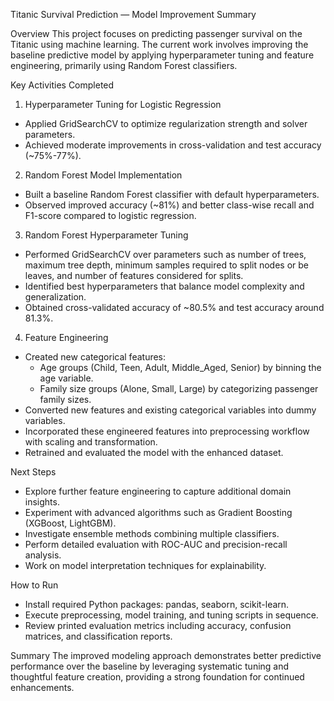Titanic Survival Prediction — Model Improvement Summary

Overview
This project focuses on predicting passenger survival on the Titanic using machine learning. The current work involves improving the baseline predictive model by applying hyperparameter tuning and feature engineering, primarily using Random Forest classifiers.

Key Activities Completed

1. Hyperparameter Tuning for Logistic Regression
- Applied GridSearchCV to optimize regularization strength and solver parameters.
- Achieved moderate improvements in cross-validation and test accuracy (~75%-77%).

2. Random Forest Model Implementation
- Built a baseline Random Forest classifier with default hyperparameters.
- Observed improved accuracy (~81%) and better class-wise recall and F1-score compared to logistic regression.

3. Random Forest Hyperparameter Tuning
- Performed GridSearchCV over parameters such as number of trees, maximum tree depth, minimum samples required to split nodes or be leaves, and number of features considered for splits.
- Identified best hyperparameters that balance model complexity and generalization.
- Obtained cross-validated accuracy of ~80.5% and test accuracy around 81.3%.

4. Feature Engineering
- Created new categorical features:
  - Age groups (Child, Teen, Adult, Middle_Aged, Senior) by binning the age variable.
  - Family size groups (Alone, Small, Large) by categorizing passenger family sizes.
- Converted new features and existing categorical variables into dummy variables.
- Incorporated these engineered features into preprocessing workflow with scaling and transformation.
- Retrained and evaluated the model with the enhanced dataset.

Next Steps
- Explore further feature engineering to capture additional domain insights.
- Experiment with advanced algorithms such as Gradient Boosting (XGBoost, LightGBM).
- Investigate ensemble methods combining multiple classifiers.
- Perform detailed evaluation with ROC-AUC and precision-recall analysis.
- Work on model interpretation techniques for explainability.

How to Run
- Install required Python packages: pandas, seaborn, scikit-learn.
- Execute preprocessing, model training, and tuning scripts in sequence.
- Review printed evaluation metrics including accuracy, confusion matrices, and classification reports.

Summary
The improved modeling approach demonstrates better predictive performance over the baseline by leveraging systematic tuning and thoughtful feature creation, providing a strong foundation for continued enhancements.
